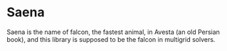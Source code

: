 # Saena

Saena is the name of falcon, the fastest animal, in Avesta (an old Persian book), and this library is supposed to be the falcon in multigrid solvers.

